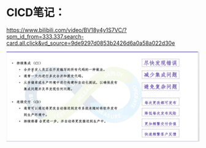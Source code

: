 # CICD笔记：

https://www.bilibili.com/video/BV18y4y1S7VC/?spm_id_from=333.337.search-card.all.click&vd_source=9de9297d0853b2426d6a0a58a022d30e

![image-20220927005311474](README.assets/image-20220927005311474.png)